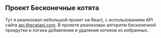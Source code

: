 ## Проект Бесконечные котята
Тут я реализовал небольшой проект на React, с использованием  API сайта [api.thecatapi.com]("https://api.thecatapi.com/v1/images/search"). В проекте реализован алгоритм бесконечной прокрутки и логика добавления и удаления котиков из избранных.